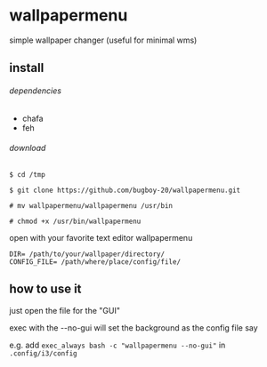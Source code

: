 # wallpapermenu
simple wallpaper changer (useful for minimal wms)

## install

###### dependencies

* chafa
* feh

###### download

```
$ cd /tmp

$ git clone https://github.com/bugboy-20/wallpapermenu.git

# mv wallpapermenu/wallpapermenu /usr/bin

# chmod +x /usr/bin/wallpapermenu
```

open with your favorite text editor wallpapermenu 

```
DIR= /path/to/your/wallpaper/directory/
CONFIG_FILE= /path/where/place/config/file/
```



## how to use it

just open the file for the "GUI"

exec with the --no-gui will set the background as the config file say


e.g. add `exec_always bash -c "wallpapermenu --no-gui"` in `.config/i3/config`

